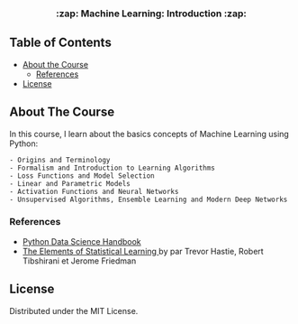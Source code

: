 

<p align="center">

  <h3 align="center"> :zap: Machine Learning: Introduction :zap:</h3>
  

## Table of Contents

* [About the Course](#about-the-project)
  * [References](#references)
* [License](#license)




## About The Course

In this course, I learn about the basics concepts of Machine Learning using Python:

```
- Origins and Terminology
- Formalism and Introduction to Learning Algorithms
- Loss Functions and Model Selection
- Linear and Parametric Models
- Activation Functions and Neural Networks
- Unsupervised Algorithms, Ensemble Learning and Modern Deep Networks
```


### References

* [ Python Data Science Handbook](https://github.com/jakevdp/PythonDataScienceHandbook)
* [The Elements of Statistical Learning ](https://web.stanford.edu/~hastie/Papers/ESLII.pdf) by par Trevor Hastie, Robert Tibshirani et Jerome Friedman


## License

Distributed under the MIT License.


